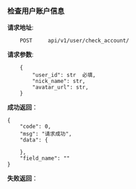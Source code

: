### 检查用户账户信息

**请求地址**:
```
    POST     api/v1/user/check_account/
```

**请求参数**:
```
    {
        "user_id": str  必填,
        "nick_name": str,
        "avatar_url": str,
    }
```


**成功返回**：
```
{
    "code": 0,
    "msg": "请求成功",
    "data": {
         
    },
    "field_name": ""
}
```

**失败返回**：
```

```